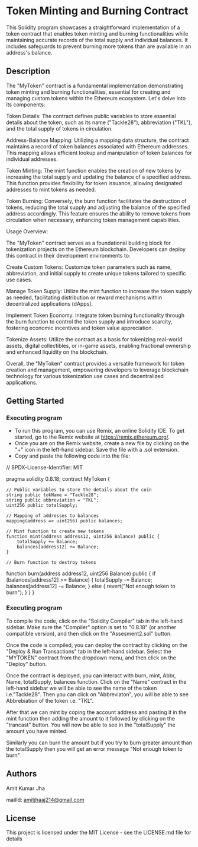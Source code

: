 # Token Minting and Burning Contract
This Solidity program showcases a straightforward implementation of a token contract that enables token minting and burning functionalities while maintaining accurate records of the total supply and individual balances. It includes safeguards to prevent burning more tokens than are available in an address's balance.


## Description

The "MyToken" contract is a fundamental implementation demonstrating token minting and burning functionalities, essential for creating and managing custom tokens within the Ethereum ecosystem. Let's delve into its components:

Token Details: The contract defines public variables to store essential details about the token, such as its name ("Tackle28"), abbreviation ("TKL"), and the total supply of tokens in circulation.

Address-Balance Mapping: Utilizing a mapping data structure, the contract maintains a record of token balances associated with Ethereum addresses. This mapping allows efficient lookup and manipulation of token balances for individual addresses.

Token Minting: The mint function enables the creation of new tokens by increasing the total supply and updating the balance of a specified address. This function provides flexibility for token issuance, allowing designated addresses to mint tokens as needed.

Token Burning: Conversely, the burn function facilitates the destruction of tokens, reducing the total supply and adjusting the balance of the specified address accordingly. This feature ensures the ability to remove tokens from circulation when necessary, enhancing token management capabilities.

Usage Overview:

The "MyToken" contract serves as a foundational building block for tokenization projects on the Ethereum blockchain. Developers can deploy this contract in their development environments to:

Create Custom Tokens: Customize token parameters such as name, abbreviation, and initial supply to create unique tokens tailored to specific use cases.

Manage Token Supply: Utilize the mint function to increase the token supply as needed, facilitating distribution or reward mechanisms within decentralized applications (dApps).

Implement Token Economy: Integrate token burning functionality through the burn function to control the token supply and introduce scarcity, fostering economic incentives and token value appreciation.

Tokenize Assets: Utilize the contract as a basis for tokenizing real-world assets, digital collectibles, or in-game assets, enabling fractional ownership and enhanced liquidity on the blockchain.

Overall, the "MyToken" contract provides a versatile framework for token creation and management, empowering developers to leverage blockchain technology for various tokenization use cases and decentralized applications.

## Getting Started

### Executing program

* To run this program, you can use Remix, an online Solidity IDE. To get started, go to the Remix website at https://remix.ethereum.org/.
* Once you are on the Remix website, create a new file by clicking on the "+" icon in the left-hand sidebar. Save the file with a .sol extension.
*  Copy and paste the following code into the file:
  
// SPDX-License-Identifier: MIT

pragma solidity 0.8.18;
contract MyToken {

    // Public variables to store the details about the coin
    string public tokName = "Tackle28";
    string public abbreviation = "TKL";
    uint256 public totalSupply;

    // Mapping of addresses to balances
    mapping(address => uint256) public balances;

    // Mint function to create new tokens
    function mint(address address12, uint256 Balance) public {
        totalSupply += Balance;
        balances[address12] += Balance;
    }

    // Burn function to destroy tokens
   function burn(address address12, uint256 Balance) public {
    if (balances[address12] >= Balance) {
        totalSupply -= Balance;
        balances[address12] -= Balance;
    } else {
        revert("Not enough token to burn");
    }
   }
}

### Executing program

To compile the code, click on the "Solidity Compiler" tab in the left-hand sidebar. Make sure the "Compiler" option is set to "0.8.18" (or another compatible version), and then click on the "Assesment2.sol" button.

Once the code is compiled, you can deploy the contract by clicking on the "Deploy & Run Transactions" tab in the left-hand sidebar. Select the "MYTOKEN" contract from the dropdown menu, and then click on the "Deploy" button.

Once the contract is deployed, you can interact with burn, mint, Abbr, Name, totalSupply, balances function. Click on the "Name" contract in the left-hand sidebar we will be able to see the name of the token i.e."Tackle28". Then you can click on "Abbreviaton", you will be able to see Abbrebiation of the token i.e. "TKL".

After that we can mint by coping the account address and pasting it in the mint function then adding the amount to it followed by clicking on the "trancast" button. You will now be able to see in the "totalSupply" the amount you have minted.

Similarly you can burn the amount but if you try to burn greater amount than the totalSupply then you will get an error message "Not enough token to burn"


## Authors
Amit Kumar Jha

mailId: amitjhaaj214@gmail.com


## License

This project is licensed under the MIT License - see the LICENSE.md file for details
